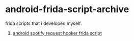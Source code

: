 # android-frida-script-archive
frida scripts that i developed myself.

1. [android spotify request hooker frida script](https://github.com/Ahmeth4n/android-frida-script-archive/blob/main/spotify-request-hooker.js)
